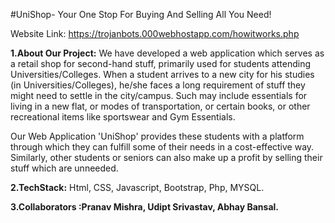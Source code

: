 #UniShop- Your One Stop For Buying And Selling All You Need!

Website Link: https://trojanbots.000webhostapp.com/howitworks.php

<b>1.About Our Project:</b> We have developed a web application which serves as a retail shop for second-hand stuff, primarily used for students attending Universities/Colleges.
When a student arrives to a new city for his studies (in Universities/Colleges), he/she faces a long requirement of stuff they might need to settle in the city/campus.
Such may include essentials for living in a new flat, or modes of transportation, or certain books, or other recreational items like sportswear and Gym Essentials. 

Our Web Application 'UniShop' provides these students with a platform through which they can fulfill some of their needs in a cost-effective way. Similarly, other students or seniors can also make up a profit by selling their stuff which are unneeded. 


<b>2.TechStack:</b> Html, CSS, Javascript, Bootstrap, Php, MYSQL.

<b>3.Collaborators :Pranav Mishra, Udipt Srivastav, Abhay Bansal.</b>

